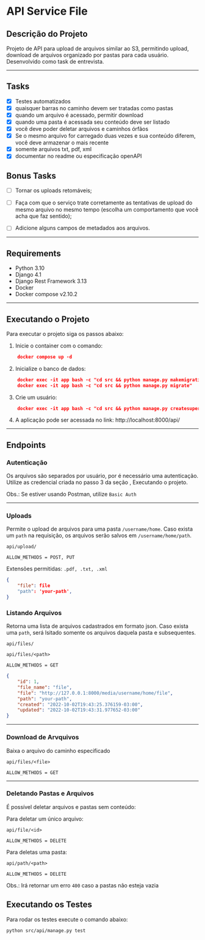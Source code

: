 # API Service File
## Descrição do Projeto
Projeto de API para upload de arquivos similar ao S3, permitindo upload, download de arquivos organizado por pastas para cada usuário. Desenvolvido como task de entrevista.

---

## Tasks
- [x] Testes automatizados
- [x] quaisquer barras no caminho devem ser tratadas como pastas
- [x] quando um arquivo é acessado, permitir download
- [x] quando uma pasta é acessada seu conteúdo deve ser listado
- [x] você deve poder deletar arquivos e caminhos órfãos
- [x] Se o mesmo arquivo for carregado duas vezes e sua conteúdo diferem, você deve armazenar o mais recente
- [x] somente arquivos txt, pdf, xml
- [x] documentar no readme ou especificação openAPI

## Bonus Tasks
- [ ] Tornar os uploads retomáveis;
- [ ] Faça com que o serviço trate corretamente as tentativas de upload do mesmo arquivo no
mesmo tempo (escolha um comportamento que você acha que faz sentido);
- [ ] Adicione alguns campos de metadados aos arquivos.


---

## Requirements
- Python 3.10
- Django 4.1
- Django Rest Framework 3.13
- Docker
- Docker compose v2.10.2

---

## Executando o Projeto
Para executar o projeto siga os passos abaixo:

1. Inicie o container com o comando:

```json
    docker compose up -d
```

2. Inicialize o banco de dados:

```json
    docker exec -it app bash -c "cd src && python manage.py makemigrations"
    docker exec -it app bash -c "cd src && python manage.py migrate"
```

3. Crie um usuário:

```json
    docker exec -it app bash -c "cd src && python manage.py createsuperuser"
```

4. A aplicação pode ser acessada no link: http://localhost:8000/api/

---

## Endpoints
### Autenticação
Os arquivos são separados por usuário, por é necessário uma autenticação. Utilize as credencial criada no passo 3 da seção , Executando o projeto. 

Obs.: Se estiver usando Postman, utilize `Basic Auth`

---
### Uploads
Permite o upload de arquivos para uma pasta `/username/home`. Caso exista um `path` na requisição, os arquivos serão salvos em `/username/home/path`. 

`api/upload/`

`ALLOW_METHODS = POST, PUT`

Extensões permitidas: `.pdf, .txt, .xml`
```json
{
    "file": file
    "path": 'your-path',
}
```

### Listando Arquivos
Retorna uma lista de arquivos cadastrados em formato json. Caso exista uma `path`, será lsitado somente os arquivos daquela pasta e subsequentes.

`api/files/`

`api/files/<path>`

`ALLOW_METHODS = GET`
```json
{
    "id": 1,
    "file_name": "file",
    "file": "http://127.0.0.1:8000/media/username/home/file",
    "path": "your-path",
    "created": "2022-10-02T19:43:25.376159-03:00",
    "updated": "2022-10-02T19:43:31.977652-03:00"
}
```
---
### Download de Arvquivos
Baixa o arquivo do caminho especificado

`api/files/<file>`

`ALLOW_METHODS = GET`

---

### Deletando Pastas e Arquivos
É possível deletar arquivos e pastas sem conteúdo:

Para deletar um único arquivo:

`api/file/<id>`

`ALLOW_METHODS = DELETE`

Para deletas uma pasta:

`api/path/<path>`

`ALLOW_METHODS = DELETE`

Obs.: Irá retornar um erro `400` caso a pastas não esteja vazia 

## Executando os Testes
Para rodar os testes execute o comando abaixo:

`python src/api/manage.py test`
